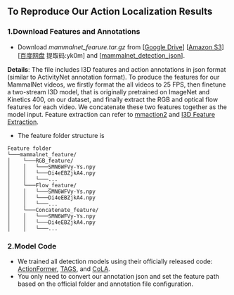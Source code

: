 
## To Reproduce Our Action Localization Results
### 1.Download Features and Annotations
* Download *mammalnet_fearure.tar.gz* from [[Google Drive]()] [[Amazon S3](https://s3.us-east-2.amazonaws.com/animal-net.com/mammalnet_feature.tar.gz)] [[百度网盘](https://pan.baidu.com/s/171Zd8E-qkoyLf70Wm19tSg) 提取码:yk0m] and [[mammalnet_detection_json]()].

**Details**: The file includes I3D features and action annotations in json format (similar to ActivityNet annotation format). To produce the features for our MammalNet videos, we firstly format the all videos to 25 FPS, then finetune a two-stream I3D model, that is originally pretrained on ImageNet and Kinetics 400, on our dataset, and finally extract the RGB and optical flow features for each video. We concatenate these two features together as the model input. Feature extraction can refer to [mmaction2](https://github.com/open-mmlab/mmaction2) and [I3D Feature Extraction](https://github.com/Finspire13/pytorch-i3d-feature-extraction).

* The feature folder structure is
```
Feature folder
└───mammalnet_feature/
│    └───RGB_feature/
│    │	 └───SMN6WFVy-Ys.npy
│    │	 └───Di4eEBZjkA4.npy   
│    │	 └───...
│    └───Flow_feature/
│    │	 └───SMN6WFVy-Ys.npy
│    │	 └───Di4eEBZjkA4.npy   
│    │	 └───...
│    └───Concatenate_feature/
│    │	 └───SMN6WFVy-Ys.npy
│    │	 └───Di4eEBZjkA4.npy   
│    │	 └───...
```


### 2.Model Code
* We trained all detection models using their officially released code: [ActionFormer](https://github.com/happyharrycn/actionformer_release), [TAGS](https://github.com/sauradip/TAGS), and [CoLA](https://github.com/zhang-can/CoLA).
* You only need to convert our annotation json and set the feature path based on the official folder and annotation file configuration.

<!-- ### 3.Training Details 
* For training ActionFormer model, we apply the base learning rate 0.001, cosine decay learning rate scheduler, 30 training epochs, 5 warmup epochs, and the batch size 16. 
* For training TAGS model, we apply the base learning rate of 0.0004, step decay learning rate scheduler, 20 training epochs, and the batch size 200. 
* For training CoLA model, we apply the base learning rate of 0.0001, 50 training epochs, and the batch size 256.  -->